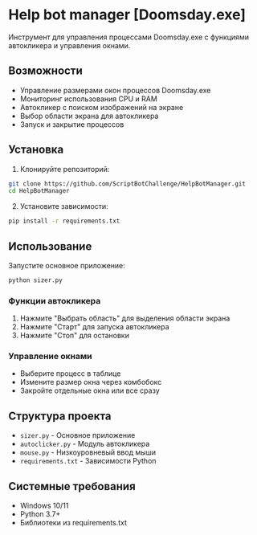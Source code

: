 # Help bot manager [Doomsday.exe]

Инструмент для управления процессами Doomsday.exe с функциями автокликера и управления окнами.

## Возможности

- Управление размерами окон процессов Doomsday.exe
- Мониторинг использования CPU и RAM
- Автокликер с поиском изображений на экране
- Выбор области экрана для автокликера
- Запуск и закрытие процессов

## Установка

1. Клонируйте репозиторий:
```bash
git clone https://github.com/ScriptBotChallenge/HelpBotManager.git
cd HelpBotManager
```

2. Установите зависимости:
```bash
pip install -r requirements.txt
```

## Использование

Запустите основное приложение:
```bash
python sizer.py
```

### Функции автокликера

1. Нажмите "Выбрать область" для выделения области экрана
2. Нажмите "Старт" для запуска автокликера
3. Нажмите "Стоп" для остановки

### Управление окнами

- Выберите процесс в таблице
- Измените размер окна через комбобокс
- Закройте отдельные окна или все сразу

## Структура проекта

- `sizer.py` - Основное приложение
- `autoclicker.py` - Модуль автокликера
- `mouse.py` - Низкоуровневый ввод мыши
- `requirements.txt` - Зависимости Python

## Системные требования

- Windows 10/11
- Python 3.7+
- Библиотеки из requirements.txt
